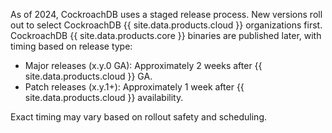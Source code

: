 As of 2024, CockroachDB uses a staged release process. New versions roll out to select CockroachDB {{ site.data.products.cloud }} organizations first. CockroachDB {{ site.data.products.core }} binaries are published later, with timing based on release type:

- Major releases (x.y.0 GA): Approximately 2 weeks after {{ site.data.products.cloud }} GA.
- Patch releases (x.y.1+): Approximately 1 week after {{ site.data.products.cloud }} availability.

Exact timing may vary based on rollout safety and scheduling.

